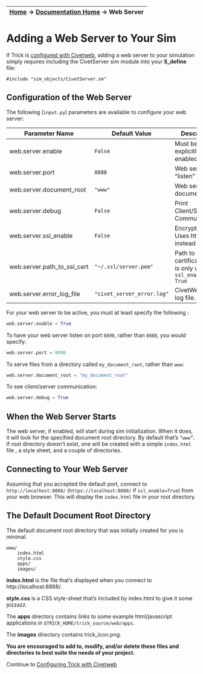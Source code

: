 | [Home](/trick) → [Documentation Home](../Documentation-Home) → Web Server |
|------------------------------------------------------------------|

# Adding a Web Server to Your Sim

If Trick is [configured with Civetweb](Configure-Civetweb.md),
adding a web server to your simulation simply requires including the CivetServer sim module into your **S_define** file:

```
#include "sim_objects/CivetServer.sm"
```

## Configuration of the Web Server

The following (`input.py`) parameters are available to configure your web server:   

|Parameter Name             | Default Value             | Description                                                       |
|---------------------------|---------------------------|-------------------------------------------------------------------|
|web.server.enable          | `False`                   |Must be explicitly enabled                                         |
|web.server.port            | `8888`                    |Web servers “listen” port                                          |
|web.server.document_root   | `"www"`                   |Web servers document root                                          |
|web.server.debug           | `False`                   |Print Client/Server Communication.                                 |
|web.server.ssl_enable      | `False`                   |Encrypt traffic. Uses https instead of http.                       |
|web.server.path_to_ssl_cert|`"~/.ssl/server.pem"`      |Path to your certificate.  This is only used if `ssl_enable = True`|
|web.server.error_log_file  |`"civet_server_error.log"` |CivetWeb error log file.                                           |

For your web server to be active, you must at least specify the following :   

```python
web.server.enable = True

```

To have your web server listen on port `8890`, rather than `8888`, you would specify:   

```python
web.server.port = 8890
```

To serve files from a directory called ```my_document_root```, rather than ```www```:

```python
web.server.document_root = "my_document_root"
```

To see client/server communication:

```python
web.server.debug = True
```

## When the Web Server Starts
The web server, if enabled, will start during sim initialization. When it does, it will look for the specified document root directory. By default that’s `“www”`. If root directory doesn’t exist, one will be created with a simple `index.html` file , a style sheet, and a couple of directories. 


## Connecting to Your Web Server
Assuming that you accepted the default port, connect to ```http://localhost:8888/``` (```https://localhost:8888/``` if `ssl_enable=True`) from your web browser. This will display the `index.html` file in your root directory.


## The Default Document Root Directory

The default document root directory that was initially created for you is minimal.

```
www/
    index.html
    style.css
    apps/
    images/
```

**index.html** is the file that’s displayed when you connect to http://localhost:8888/.

**style.css** is a CSS style-sheet that’s included by index.html to give it some pizzazz. 

The **apps** directory contains links to some example html/javascript applications
 in ```$TRICK_HOME/trick_source/web/apps```.

The **images** directory contains trick_icon.png.

**You are encouraged to add to, modify, and/or delete these files and directories to best suite the needs of your project.**

Continue to [Configuring Trick with Civetweb](Configure-Civetweb)
